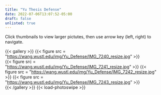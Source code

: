 ```yaml
---
title: "Yu Thesis Defense"
date: 2022-07-06T13:07:52-05:00
draft: false
unlisted: true
---
```

Click thumbnails to view larger pictutes, then use arrow key (left, right) to navigate.

{{< gallery >}}
{{< figure src = "https://wang.wustl.edu/img/Yu_Defense/IMG_7240_resize.jpg" >}}	 
{{< figure src = "https://wang.wustl.edu/img/Yu_Defense/IMG_7241_resize.jpg" >}} 
{{< figure src = "https://wang.wustl.edu/img/Yu_Defense/IMG_7242_resize.jpg" >}}
{{< figure src = "https://wang.wustl.edu/img/Yu_Defense/IMG_7243_resize.jpg" >}}	
{{< /gallery >}}
{{< load-photoswipe >}}